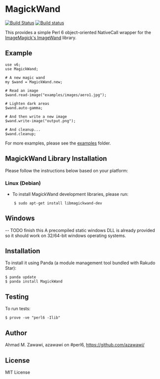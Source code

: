 # MagickWand
[![Build Status](https://travis-ci.org/azawawi/perl6-magickwand.svg?branch=master)](https://travis-ci.org/azawawi/perl6-magickwand)
[![Build status](https://ci.appveyor.com/api/projects/status/github/azawawi/perl6-magickwand?svg=true)](https://ci.appveyor.com/project/azawawi/perl6-magickwand/branch/master)

This provides a simple Perl 6 object-oriented NativeCall wrapper for the
[ImageMagick's ImageWand](http://www.imagemagick.org/script/magick-wand.php) library.

## Example

```Perl6
use v6;
use MagickWand;

# A new magic wand
my $wand = MagickWand.new;

# Read an image
$wand.read-image("examples/images/aero1.jpg");

# Lighten dark areas
$wand.auto-gamma;

# And then write a new image
$wand.write-image("output.png");

# And cleanup...
$wand.cleanup;
```

For more examples, please see the [examples](examples) folder.

## MagickWand Library Installation

Please follow the instructions below based on your platform:

### Linux (Debian)

- To install MagickWand development libraries, please run:
```
    $ sudo apt-get install libmagickwand-dev
```

## Windows

-- TODO finish this
A precompiled static windows DLL is already provided so it should work
on 32/64-bit windows operating systems.

## Installation

To install it using Panda (a module management tool bundled with Rakudo Star):

    $ panda update
    $ panda install MagickWand

## Testing

To run tests:

    $ prove -ve "perl6 -Ilib"

## Author

Ahmad M. Zawawi, azawawi on #perl6, https://github.com/azawawi/

## License

MIT License
